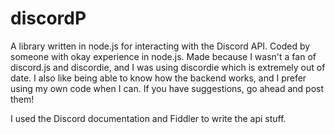 # discordP
A library written in node.js for interacting with the Discord API.
Coded by someone with okay experience in node.js.
Made because I wasn't a fan of discord.js and discordie, and I was using discordie which is extremely out of date.
I also like being able to know how the backend works, and I prefer using my own code when I can.
If you have suggestions, go ahead and post them!

I used the Discord documentation and Fiddler to write the api stuff.